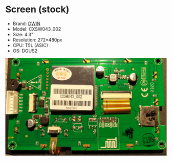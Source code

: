 # Screen (stock)

* Brand: [DWIN](http://dwin.com.cn/home/English/index.html)
* Model: CXSW043_002
* Size: 4.3"
* Resolution: 272*480px
* CPU: T5L (ASIC)
* OS: DGUS2

![Board overview](../files/img/DWIN_screen.jpg)